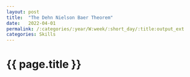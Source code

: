 ```yaml
---
layout: post
title:  "The Dehn Nielson Baer Theorem"
date:   2022-04-01
permalink: /:categories/:year/W:week/:short_day/:title:output_ext
categories: Skills
---
```

# {{ page.title }}

